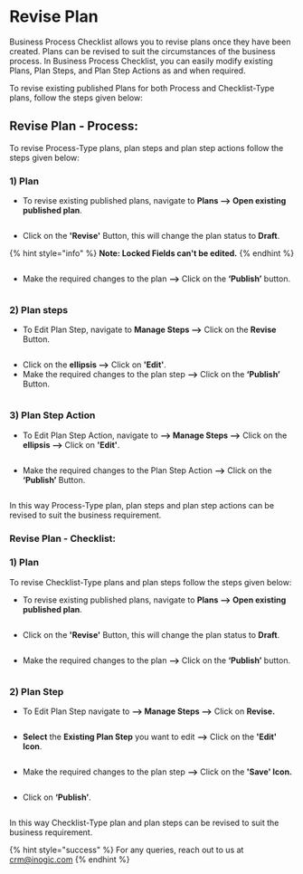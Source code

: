 # Revise Plan

Business Process Checklist allows you to revise plans once they have been created. Plans can be revised to suit the circumstances of the business process. In Business Process Checklist, you can easily modify existing Plans, Plan Steps, and Plan Step Actions as and when required.

To revise existing published Plans for both Process and Checklist-Type plans, follow the steps given below:

## Revise Plan - Process:

To revise Process-Type plans, plan steps and plan step actions follow the steps given below:

### 1) Plan

* To revise existing published plans, navigate to **Plans --> Open existing published plan**.

<figure><img src="../../../.gitbook/assets/revise plan_1.png" alt=""><figcaption></figcaption></figure>

* Click on the **'Revise'** Button, this will change the plan status to **Draft**.

{% hint style="info" %}
**Note: Locked Fields can't be edited.**
{% endhint %}

<figure><img src="../../../.gitbook/assets/revise plan_2.png" alt=""><figcaption></figcaption></figure>

* Make the required changes to the plan **-->** Click on the **‘Publish’** button.

<figure><img src="../../../.gitbook/assets/revise plan_3.png" alt=""><figcaption></figcaption></figure>

### 2) Plan steps

* To Edit Plan Step, navigate to **Manage Steps -->** Click on the **Revise** Button.

<figure><img src="../../../.gitbook/assets/edit plan step_1 (1).png" alt=""><figcaption></figcaption></figure>

* Click on the **ellipsis -->** Click on **'Edit'**.
* Make the required changes to the plan step **-->** Click on the **‘Publish’** Button.

<figure><img src="../../../.gitbook/assets/edit plan step_2 (1).png" alt=""><figcaption></figcaption></figure>

### 3) Plan Step Action

* To Edit Plan Step Action, navigate to **--> Manage Steps -->** Click on the **ellipsis -->** Click on **'Edit'**.

<figure><img src="../../../.gitbook/assets/Revise plan step action 1 (1).png" alt=""><figcaption></figcaption></figure>

* Make the required changes to the Plan Step Action **-->** Click on the **‘Publish’** Button.

<figure><img src="../../../.gitbook/assets/Revise plan step action 2.png" alt=""><figcaption></figcaption></figure>

In this way Process-Type plan, plan steps and plan step actions can be revised to suit the business requirement.

### Revise Plan - Checklist:

### 1) Plan

To revise Checklist-Type plans and plan steps follow the steps given below:

* To revise existing published plans, navigate to **Plans --> Open existing published plan**.

<figure><img src="../../../.gitbook/assets/Revise plan 1.png" alt=""><figcaption></figcaption></figure>

* Click on the **'Revise'** Button, this will change the plan status to **Draft**.

<figure><img src="../../../.gitbook/assets/Revise plan 2.png" alt=""><figcaption></figcaption></figure>

* Make the required changes to the plan **-->** Click on the **‘Publish’** button.

<figure><img src="../../../.gitbook/assets/Revise plan 3.png" alt=""><figcaption></figcaption></figure>

### 2) Plan Step

* To Edit Plan Step navigate to **--> Manage Steps -->** Click on **Revise.**

<figure><img src="../../../.gitbook/assets/1 (4).png" alt=""><figcaption></figcaption></figure>

* **Select** the **Existing Plan Step** you want to edit **-->** Click on the **'Edit' Icon**.

<figure><img src="../../../.gitbook/assets/2 (2).png" alt=""><figcaption></figcaption></figure>

* Make the required changes to the plan step **-->** Click on the **'Save' Icon.**

<figure><img src="../../../.gitbook/assets/3 (1) (1).png" alt=""><figcaption></figcaption></figure>

* Click on **‘Publish’**.

<figure><img src="../../../.gitbook/assets/4 (6).png" alt=""><figcaption></figcaption></figure>

In this way Checklist-Type plan and plan steps can be revised to suit the business requirement.

{% hint style="success" %}
For any queries, reach out to us at [crm@inogic.com](mailto:crm@inogic.com)
{% endhint %}
